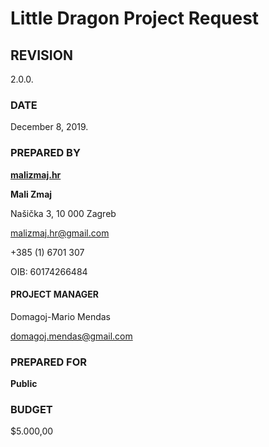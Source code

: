 # Little Dragon Project Request

## REVISION

2.0.0.

### DATE

December 8, 2019.

### PREPARED BY

[**malizmaj.hr**](malizmaj.hr)

**Mali Zmaj**

Našička 3, 10 000 Zagreb

malizmaj.hr@gmail.com

+385 \(1\) 6701 307

OIB: 60174266484

#### PROJECT MANAGER

Domagoj-Mario Mendas

domagoj.mendas@gmail.com

### PREPARED FOR

**Public**

### BUDGET

$5.000,00

